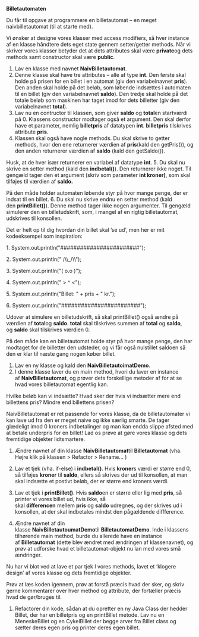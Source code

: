 **Billetautomaten**

Du får til opgave at programmere en billetautomat – en meget naivbilletautomat (til at starte med).

Vi ønsker at designe vores klasser med access modifiers, så hver instance af en klasse håndtere dets eget state gennem setter/getter methods. Når vi skriver vores klasser betyder det at dets attributes skal være **private**og dets methods samt constructor skal være **public**.

1. Lav en klasse med navnet **NaivBilletautomat**.
2. Denne klasse skal have tre attributes – alle af type **int**.
Den første skal holde på prisen for en billet i en automat (giv den variabelnavnet **pris**).
Den anden skal holde på det beløb, som løbende indsættes i automaten til en billet (giv den variabelnavnet **saldo**).
Den tredje skal holde på det totale beløb som maskinen har taget imod for dets billetter (giv den variabelnavnet **total**).
3. Lav nu en contructor til klassen, som giver **saldo** og **total**en startværdi på 0\.
Klassens constructor modtager også et argument. Den skal derfor have et parameter, nemlig **billetpris** af datatypen **int**. **billetpris** tilskrives attribute **pris**.
4. Klassen skal også have nogle methods. Du skal skrive to getter methods, hvor den ene returnerer værdien af **pris**(kald den getPris()), og den anden returnerer værdien af **saldo** (kald den getSaldo()).

Husk, at de hver især returnerer en variabel af datatype **int**.
5. Du skal nu skrive en setter method (kald den **indbetal()**). Den returnerer ikke noget. Til gengæld tager den et argument (skriv som parameter **int kroner)**, som skal tilføjes til værdien af **saldo.**

På den måde holder automaten løbende styr på hvor mange penge, der er indsat til en billet.
6. Du skal nu skrive endnu en setter method (kald den **printBillet()**). Denne method tager ikke nogen argumenter. Til gengæld simulerer den en billetudskrift, som, i mangel af en rigtig billetautomat, udskrives til konsollen.

Det er helt op til dig hvordan din billet skal ’se ud’, men her er mit kodeeksempel som inspiration:

1\. System.out.println("\#\#\#\#\#\#\#\#\#\#\#\#\#\#\#\#\#\#\#\#\#\#\#\#");

2\. System.out.println(" /\\\\\_/\\\\");

3\. System.out.println("( o.o )");

4\. System.out.println(" \> ^ \<");

5\. System.out.println("Billet: " \+ pris \+ " kr.");

6\. System.out.println("\#\#\#\#\#\#\#\#\#\#\#\#\#\#\#\#\#\#\#\#\#\#\#\#");

Udover at simulere en billetudskrift, så skal printBillet() også ændre på værdien af **total**og **saldo**. **total** skal tilskrives summen af **total** og **saldo**, og **saldo** skal tilskrives værdien 0\.

På den måde kan en billetautomat holde styr på hvor mange penge, den har modtaget for de billetter den udsteder, og vi får også nulstillet saldoen så den er klar til næste gang nogen køber billet.

1. Lav en ny klasse og kald den **NaivBilletautoimatDemo**.
2. I denne klasse laver du en main method, hvori du laver en instance af **NaivBilletautomat**, og prøver dets forskellige metoder af for at se hvad vores billetautomat egentlig kan.

Hvilke beløb kan vi indsætte? Hvad sker der hvis vi indsætter mere end billettens pris? Mindre end billettens prisen?

NaivBilletautomat er ret passende for vores klasse, da de billetautomater vi kan lave ud fra den er meget naive og ikke særlig smarte. De tager glædeligt imod 0 kroners indbetalinger og man kan endda slippe afsted med at betale underpris for en billet!
Lad os prøve at gøre vores klasse og dets fremtidige objekter lidtsmartere.

1. Ændre navnet af din klasse **NaivBilletautomat**til **Billetautomat**
(vha. Højre klik på klassen \> Refactor \> Rename… )
2. Lav et tjek (vha. if\-else) i **indbetal()**.
Hvis **kroner**s værdi er større end 0, så tilføjes **kroner** til **saldo**, ellers så skrives der ud til konsollen, at man skal indsætte et postivt beløb, der er større end kroners værdi.
3. Lav et tjek i **printBillet()**.
Hvis **saldo**en er større eller lig med **pris**, så printer vi vores billet ud, hvis ikke, så skal **differencen** mellem **pris** og **saldo** udregnes, og der skrives ud i konsollen, at der skal indbetales mindst den pågældende diffference.

1. Ændre navnet af din klasse **NaivBilletautoumatDemo**til **BilletautomatDemo**.
Inde i klassens tilhørende main method, burde du allerede have en instance af **Billetautomat** (dette blev ændret med ændringen af klassenavnet), og
prøv at udforske hvad et billetautomat\-objekt nu lan med vores små ændringer.

Nu har vi blot ved at lave et par tjek I vores methods, lavet et ‘klogere design’ af vores klasse og dets fremtidige objekter.

Prøv at læs koden igennem, prøv at forstå præcis hvad der sker, og skriv gerne kommentarer over hver method og attribute, der fortæller præcis hvad de gør/bruges til.

1. Refactorer din kode, sådan at du opretter en ny Java Class der hedder Billet, der har en billetpris og en printBillet metode. Lav nu en MeneskeBillet og en CykelBillet der begge arver fra Billet class og sætter deres egen pris og printer deres egen billet.